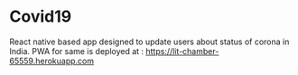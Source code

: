 # Covid19
React native based app designed to update users about status of corona in India.
PWA for same is deployed at : https://lit-chamber-65559.herokuapp.com
